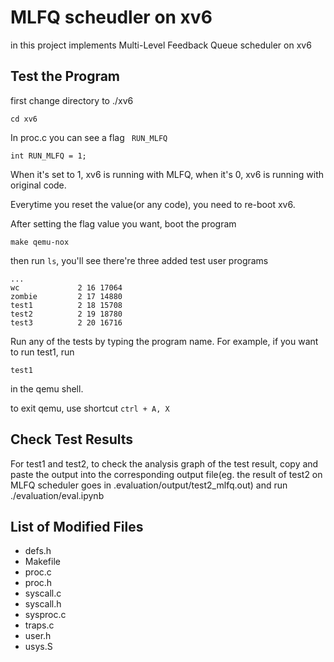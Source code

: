 # MLFQ scheudler on xv6
in this project implements Multi-Level Feedback Queue scheduler on xv6

## Test the Program
first change directory to ./xv6
```
cd xv6 
```

In proc.c you can see a flag ``` RUN_MLFQ``` 
``` 
int RUN_MLFQ = 1;
```

When it's set to 1, xv6 is running with MLFQ, when it's 0, xv6 is running with original code.

Everytime you reset the value(or any code), you need to re-boot xv6.

After setting the flag value you want, boot the program
```
make qemu-nox
```
then run ```ls```, you'll see there're three added test user programs
```
...
wc             2 16 17064
zombie         2 17 14880
test1          2 18 15708
test2          2 19 18780
test3          2 20 16716
```
Run any of the tests by typing the program name. For example, if you want to run test1, run
```
test1
```
in the qemu shell.

to exit qemu, use shortcut ```ctrl + A, X ```

## Check Test Results
For test1 and test2, to check the analysis graph of the test result, copy and paste the output into the corresponding output file(eg. the result of test2 on MLFQ scheduler goes in .evaluation/output/test2_mlfq.out) and run ./evaluation/eval.ipynb


## List of Modified Files
* defs.h
* Makefile
* proc.c
* proc.h
* syscall.c
* syscall.h
* sysproc.c
* traps.c
* user.h
* usys.S


